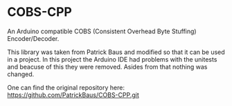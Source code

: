 # COBS-CPP
An Arduino compatible COBS (Consistent Overhead Byte Stuffing) Encoder/Decoder.

This library was taken from Patrick Baus and modified so that it can be used in a project. In this project the Arduino IDE had problems with the unitests and beacuse of this they were removed. Asides from that nothing was changed.

One can find the original repository here: https://github.com/PatrickBaus/COBS-CPP.git
